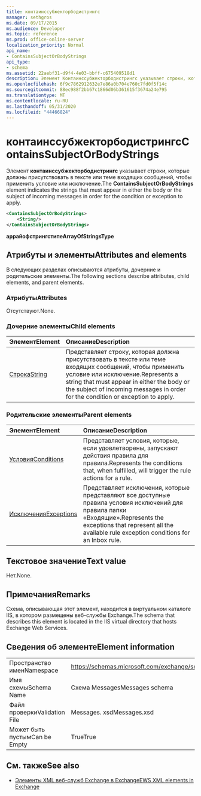 ```yaml
---
title: контаинссубжекторбодистрингс
manager: sethgros
ms.date: 09/17/2015
ms.audience: Developer
ms.topic: reference
ms.prod: office-online-server
localization_priority: Normal
api_name:
- ContainsSubjectOrBodyStrings
api_type:
- schema
ms.assetid: 22aebf31-d9f4-4e03-bbff-c675409518d1
description: Элемент Контаинссубжекторбодистрингс указывает строки, которые должны присутствовать в тексте или теме входящих сообщений, чтобы применить условие или исключение.
ms.openlocfilehash: 6f9c7862912632e7e86a0b704e760c7fd0f5f14c
ms.sourcegitcommit: 88ec988f2bb67c1866d06b361615f3674a24e795
ms.translationtype: MT
ms.contentlocale: ru-RU
ms.lasthandoff: 05/31/2020
ms.locfileid: "44466824"
---
```

# <a name="containssubjectorbodystrings"></a><span data-ttu-id="1d2ad-103">контаинссубжекторбодистрингс</span><span class="sxs-lookup"><span data-stu-id="1d2ad-103">ContainsSubjectOrBodyStrings</span></span>

<span data-ttu-id="1d2ad-104">Элемент **контаинссубжекторбодистрингс** указывает строки, которые должны присутствовать в тексте или теме входящих сообщений, чтобы применить условие или исключение.</span><span class="sxs-lookup"><span data-stu-id="1d2ad-104">The **ContainsSubjectOrBodyStrings** element indicates the strings that must appear in either the body or the subject of incoming messages in order for the condition or exception to apply.</span></span> 
  
```XML
<ContainsSubjectOrBodyStrings>
    <String/>
</ContainsSubjectOrBodyStrings>
```

 <span data-ttu-id="1d2ad-105">**аррайофстрингстипе**</span><span class="sxs-lookup"><span data-stu-id="1d2ad-105">**ArrayOfStringsType**</span></span>
## <a name="attributes-and-elements"></a><span data-ttu-id="1d2ad-106">Атрибуты и элементы</span><span class="sxs-lookup"><span data-stu-id="1d2ad-106">Attributes and elements</span></span>

<span data-ttu-id="1d2ad-107">В следующих разделах описываются атрибуты, дочерние и родительские элементы.</span><span class="sxs-lookup"><span data-stu-id="1d2ad-107">The following sections describe attributes, child elements, and parent elements.</span></span>
  
### <a name="attributes"></a><span data-ttu-id="1d2ad-108">Атрибуты</span><span class="sxs-lookup"><span data-stu-id="1d2ad-108">Attributes</span></span>

<span data-ttu-id="1d2ad-109">Отсутствуют.</span><span class="sxs-lookup"><span data-stu-id="1d2ad-109">None.</span></span>
  
### <a name="child-elements"></a><span data-ttu-id="1d2ad-110">Дочерние элементы</span><span class="sxs-lookup"><span data-stu-id="1d2ad-110">Child elements</span></span>

|<span data-ttu-id="1d2ad-111">**Элемент**</span><span class="sxs-lookup"><span data-stu-id="1d2ad-111">**Element**</span></span>|<span data-ttu-id="1d2ad-112">**Описание**</span><span class="sxs-lookup"><span data-stu-id="1d2ad-112">**Description**</span></span>|
|:-----|:-----|
|[<span data-ttu-id="1d2ad-113">Строка</span><span class="sxs-lookup"><span data-stu-id="1d2ad-113">String</span></span>](string.md) <br/> |<span data-ttu-id="1d2ad-114">Представляет строку, которая должна присутствовать в тексте или теме входящих сообщений, чтобы применить условие или исключение.</span><span class="sxs-lookup"><span data-stu-id="1d2ad-114">Represents a string that must appear in either the body or the subject of incoming messages in order for the condition or exception to apply.</span></span>  <br/> |
   
### <a name="parent-elements"></a><span data-ttu-id="1d2ad-115">Родительские элементы</span><span class="sxs-lookup"><span data-stu-id="1d2ad-115">Parent elements</span></span>

|<span data-ttu-id="1d2ad-116">**Элемент**</span><span class="sxs-lookup"><span data-stu-id="1d2ad-116">**Element**</span></span>|<span data-ttu-id="1d2ad-117">**Описание**</span><span class="sxs-lookup"><span data-stu-id="1d2ad-117">**Description**</span></span>|
|:-----|:-----|
|[<span data-ttu-id="1d2ad-118">Условия</span><span class="sxs-lookup"><span data-stu-id="1d2ad-118">Conditions</span></span>](conditions.md) <br/> |<span data-ttu-id="1d2ad-119">Представляет условия, которые, если удовлетворены, запускают действия правила для правила.</span><span class="sxs-lookup"><span data-stu-id="1d2ad-119">Represents the conditions that, when fulfilled, will trigger the rule actions for a rule.</span></span>  <br/> |
|[<span data-ttu-id="1d2ad-120">Исключения</span><span class="sxs-lookup"><span data-stu-id="1d2ad-120">Exceptions</span></span>](exceptions.md) <br/> |<span data-ttu-id="1d2ad-121">Представляет исключения, которые представляют все доступные правила условия исключений для правила папки «Входящие».</span><span class="sxs-lookup"><span data-stu-id="1d2ad-121">Represents the exceptions that represent all the available rule exception conditions for an Inbox rule.</span></span>  <br/> |
   
## <a name="text-value"></a><span data-ttu-id="1d2ad-122">Текстовое значение</span><span class="sxs-lookup"><span data-stu-id="1d2ad-122">Text value</span></span>

<span data-ttu-id="1d2ad-123">Нет.</span><span class="sxs-lookup"><span data-stu-id="1d2ad-123">None.</span></span>
  
## <a name="remarks"></a><span data-ttu-id="1d2ad-124">Примечания</span><span class="sxs-lookup"><span data-stu-id="1d2ad-124">Remarks</span></span>

<span data-ttu-id="1d2ad-125">Схема, описывающая этот элемент, находится в виртуальном каталоге IIS, в котором размещены веб-службы Exchange.</span><span class="sxs-lookup"><span data-stu-id="1d2ad-125">The schema that describes this element is located in the IIS virtual directory that hosts Exchange Web Services.</span></span>
  
## <a name="element-information"></a><span data-ttu-id="1d2ad-126">Сведения об элементе</span><span class="sxs-lookup"><span data-stu-id="1d2ad-126">Element information</span></span>

|||
|:-----|:-----|
|<span data-ttu-id="1d2ad-127">Пространство имен</span><span class="sxs-lookup"><span data-stu-id="1d2ad-127">Namespace</span></span>  <br/> |https://schemas.microsoft.com/exchange/services/2006/messages  <br/> |
|<span data-ttu-id="1d2ad-128">Имя схемы</span><span class="sxs-lookup"><span data-stu-id="1d2ad-128">Schema Name</span></span>  <br/> |<span data-ttu-id="1d2ad-129">Схема Messages</span><span class="sxs-lookup"><span data-stu-id="1d2ad-129">Messages schema</span></span>  <br/> |
|<span data-ttu-id="1d2ad-130">Файл проверки</span><span class="sxs-lookup"><span data-stu-id="1d2ad-130">Validation File</span></span>  <br/> |<span data-ttu-id="1d2ad-131">Messages. xsd</span><span class="sxs-lookup"><span data-stu-id="1d2ad-131">Messages.xsd</span></span>  <br/> |
|<span data-ttu-id="1d2ad-132">Может быть пустым</span><span class="sxs-lookup"><span data-stu-id="1d2ad-132">Can be Empty</span></span>  <br/> |<span data-ttu-id="1d2ad-133">True</span><span class="sxs-lookup"><span data-stu-id="1d2ad-133">True</span></span>  <br/> |
   
## <a name="see-also"></a><span data-ttu-id="1d2ad-134">См. также</span><span class="sxs-lookup"><span data-stu-id="1d2ad-134">See also</span></span>



- [<span data-ttu-id="1d2ad-135">Элементы XML веб-служб Exchange в Exchange</span><span class="sxs-lookup"><span data-stu-id="1d2ad-135">EWS XML elements in Exchange</span></span>](ews-xml-elements-in-exchange.md)

